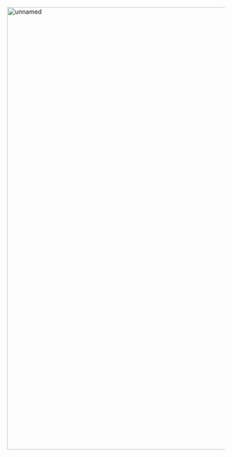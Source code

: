<img width="1024" height="1024" alt="unnamed" src="https://github.com/user-attachments/assets/ac5258ae-0986-4ec2-9fa6-0b9c4f461dac" />

